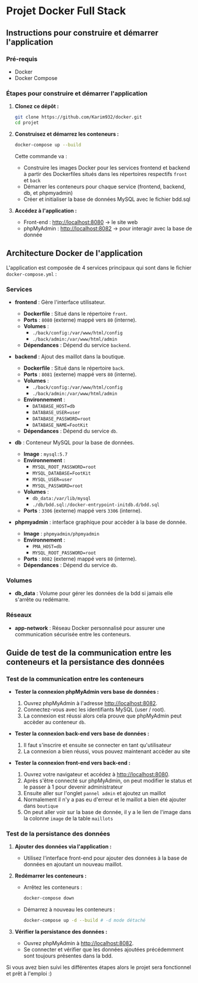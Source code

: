 # Projet Docker Full Stack

## Instructions pour construire et démarrer l'application

### Pré-requis

- Docker
- Docker Compose

### Étapes pour construire et démarrer l'application

1. **Clonez ce dépôt :**

    ```bash
    git clone https://github.com/Karim932/docker.git
    cd projet
    ```

2. **Construisez et démarrez les conteneurs :**

    ```bash
    docker-compose up --build
    ```

    Cette commande va :
    - Construire les images Docker pour les services frontend et backend à partir des Dockerfiles situés dans les répertoires respectifs `front` et `back`
    - Démarrer les conteneurs pour chaque service (frontend, backend, db, et phpmyadmin)
    - Créer et initialiser la base de données MySQL avec le fichier bdd.sql 

3. **Accédez à l'application :**
    - Front-end : [http://localhost:8080](http://localhost:8080) -> le site web
    - phpMyAdmin : [http://localhost:8082](http://localhost:8082) -> pour interagir avec la base de donnée

## Architecture Docker de l'application

L'application est composée de 4 services principaux qui sont dans le fichier `docker-compose.yml` :

### Services

- **frontend** : Gère l'interface utilisateur.
    - **Dockerfile** : Situé dans le répertoire `front`.
    - **Ports** : `8080` (externe) mappé vers `80` (interne).
    - **Volumes** :
        - `./back/config:/var/www/html/config`
        - `./back/admin:/var/www/html/admin`
    - **Dépendances** : Dépend du service `backend`.

- **backend** : Ajout des maillot dans la boutique.
    - **Dockerfile** : Situé dans le répertoire `back`.
    - **Ports** : `8081` (externe) mappé vers `80` (interne).
    - **Volumes** :
        - `./back/config:/var/www/html/config`
        - `./back/admin:/var/www/html/admin`
    - **Environnement** :
        - `DATABASE_HOST=db`
        - `DATABASE_USER=user`
        - `DATABASE_PASSWORD=root`
        - `DATABASE_NAME=FootKit`
    - **Dépendances** : Dépend du service `db`.

- **db** : Conteneur MySQL pour la base de données.
    - **Image** : `mysql:5.7`
    - **Environnement** :
        - `MYSQL_ROOT_PASSWORD=root`
        - `MYSQL_DATABASE=FootKit`
        - `MYSQL_USER=user`
        - `MYSQL_PASSWORD=root`
    - **Volumes** :
        - `db_data:/var/lib/mysql`
        - `./db/bdd.sql:/docker-entrypoint-initdb.d/bdd.sql`
    - **Ports** : `3306` (externe) mappé vers `3306` (interne).

- **phpmyadmin** : interface graphique pour accèder à la base de donnée.
    - **Image** : `phpmyadmin/phpmyadmin`
    - **Environnement** :
        - `PMA_HOST=db`
        - `MYSQL_ROOT_PASSWORD=root`
    - **Ports** : `8082` (externe) mappé vers `80` (interne).
    - **Dépendances** : Dépend du service `db`.

### Volumes

- **db_data** : Volume pour gérer les données de la bdd si jamais elle s'arrête ou redémarre. 

### Réseaux

- **app-network** : Réseau Docker personnalisé pour assurer une communication sécurisée entre les conteneurs.

## Guide de test de la communication entre les conteneurs et la persistance des données

### Test de la communication entre les conteneurs

- **Tester la connexion phpMyAdmin vers base de données :**
    1. Ouvrez phpMyAdmin à l'adresse [http://localhost:8082](http://localhost:8082).
    2. Connectez-vous avec les identifiants MySQL (user / root).
    3. La connexion est réussi alors cela prouve que phpMyAdmin peut accèder au conteneur `db`.


- **Tester la connexion back-end vers base de données :**
    1. Il faut s'inscrire et ensuite se connecter en tant qu'utilisateur
    2. La connexion a bien réussi, vous pouvez maintenant accèder au site
    

- **Tester la connexion front-end vers back-end :**
    1. Ouvrez votre navigateur et accédez à [http://localhost:8080](http://localhost:8080).
    2. Après s'être connecté sur phpMyAdmin, on peut modifier le status et le passer à 1 pour devenir administrateur 
    3. Ensuite aller sur l'onglet `pannel admin` et ajoutez un maillot
    4. Normalement il n'y a pas eu d'erreur et le maillot a bien été ajouter dans `boutique`
    5. On peut aller voir sur la base de donnée, il y a le lien de l'image dans la colonne `image` de la table `maillots`

### Test de la persistance des données

1. **Ajouter des données via l'application :**
    - Utilisez l'interface front-end pour ajouter des données à la base de données en ajoutant un nouveau maillot.

2. **Redémarrer les conteneurs :**
    - Arrêtez les conteneurs :
        ```bash
        docker-compose down
        ```
    - Démarrez à nouveau les conteneurs :
        ```bash
        docker-compose up -d --build # -d mode détaché 
        ```

3. **Vérifier la persistance des données :**
    - Ouvrez phpMyAdmin à [http://localhost:8082](http://localhost:8082).
    - Se connecter et vérifier que les données ajoutées précédemment sont toujours présentes dans la bdd.

Si vous avez bien suivi les différentes étapes alors le projet sera fonctionnel et prêt à l'emploi :) 

